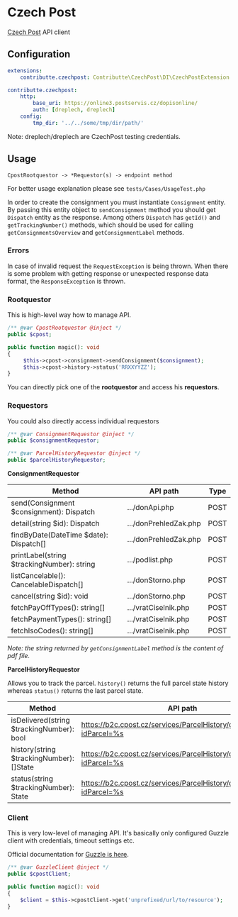 # Czech Post

[Czech Post](https://www.ceskaposta.cz/en/index) API client

## Configuration

```yaml
extensions:
    contributte.czechpost: Contributte\CzechPost\DI\CzechPostExtension

contributte.czechpost:
    http:
        base_uri: https://online3.postservis.cz/dopisonline/
        auth: [dreplech, dreplech]
    config:
        tmp_dir: '../../some/tmp/dir/path/'
```

Note: dreplech/dreplech are CzechPost testing credentials. 

## Usage

```
CpostRootquestor -> *Requestor(s) -> endpoint method
```

For better usage explanation please see `tests/Cases/UsageTest.php`

In order to create the consignment you must instantiate `Consignment` entity.
By passing this entity object to `sendConsignment` method you should get `Dispatch` entity as the response.
Among others `Dispatch` has `getId()` and `getTrackingNumber()` methods, 
which should be used for calling `getConsignmentsOverview` and `getConsignmentLabel` methods.

### Errors

In case of invalid request the `RequestException` is being thrown.
When there is some problem with getting response or unexpected response data format, the `ResponseException` is thrown. 

### Rootquestor

This is high-level way how to manage API.

```php
/** @var CpostRootquestor @inject */
public $cpost;

public function magic(): void
{
     $this->cpost->consignment->sendConsignment($consignment);
     $this->cpost->history->status('RRXXYYZZ');
}
```

You can directly pick one of the **rootquestor** and access his **requestors**.

### Requestors

You could also directly access individual requestors

```php
/** @var ConsignmentRequestor @inject */
public $consignmentRequestor;

/** @var ParcelHistoryRequestor @inject */
public $parcelHistoryRequestor;
```

**ConsignmentRequestor**

| Method                                     | API path              | Type |
| -------------------------------------------| ----------------------|----- |
| send(Consignment $consignment): Dispatch   | .../donApi.php        | POST |
| detail(string $id): Dispatch               | .../donPrehledZak.php | POST |
| findByDate(DateTime $date): Dispatch[]     | .../donPrehledZak.php | POST |
| printLabel(string $trackingNumber): string | .../podlist.php       | POST |
| listCancelable(): CancelableDispatch[]     | .../donStorno.php     | POST |
| cancel(string $id): void                   | .../donStorno.php     | POST |
| fetchPayOffTypes(): string[]               | .../vratCiselnik.php  | POST |
| fetchPaymentTypes(): string[]              | .../vratCiselnik.php  | POST |
| fetchIsoCodes(): string[]                  | .../vratCiselnik.php  | POST |

_Note: the string returned by `getConsignmentLabel` method is the content of pdf file._

**ParcelHistoryRequestor**

Allows you to track the parcel. `history()` returns the full parcel state history whereas `status()` returns the last parcel state.

| Method                                     | API path                                                              | Type |
| -------------------------------------------| ----------------------------------------------------------------------|----- |
| isDelivered(string $trackingNumber): bool  | https://b2c.cpost.cz/services/ParcelHistory/getDataAsJson?idParcel=%s | GET  |
| history(string $trackingNumber): []State   | https://b2c.cpost.cz/services/ParcelHistory/getDataAsJson?idParcel=%s | GET  |
| status(string $trackingNumber): State      | https://b2c.cpost.cz/services/ParcelHistory/getDataAsJson?idParcel=%s | GET  |

### Client

This is very low-level of managing API. It's basically only configured
Guzzle client with credentials, timeout settings etc.

Official documentation for [Guzzle is here](https://guzzle.readthedocs.io/en/latest/quickstart.html).

```php
/** @var GuzzleClient @inject */
public $cpostClient;

public function magic(): void
{
    $client = $this->cpostClient->get('unprefixed/url/to/resource');
}
```
